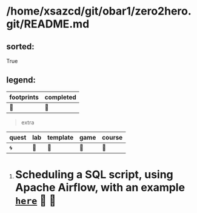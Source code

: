 
# /home/xsazcd/git/obar1/zero2hero.git/README.md

## sorted:
True

## legend:

| footprints | completed | 
|---|---|
| :footprints: | :green_heart: |

> extra
>
| quest | lab | template | game | course |
|---|---|---|----|---|
| :cyclone: | :floppy_disk: | :whale: | :snake: | :pushpin: |


1. # Scheduling a SQL script, using Apache Airflow, with an example [`here`](https§§§www.startdataengineering.com§post§-to-schedule-a-sql-script-using-apache-airflow-with-an-example§/readme.md) :footprints: :pushpin:
        
